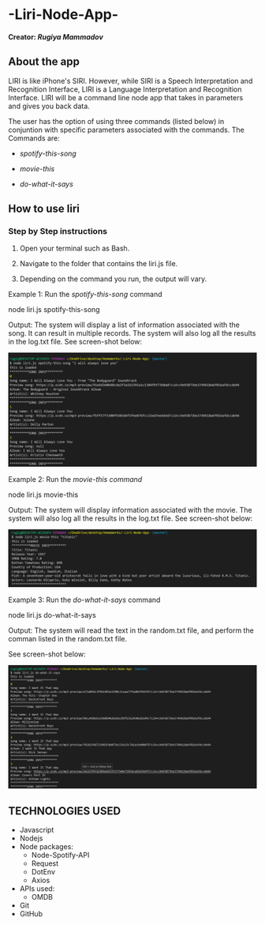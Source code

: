 # -Liri-Node-App-

#### Creator: *Rugiya Mammadov*

## About the app

LIRI is like iPhone's SIRI. However, while SIRI is a Speech Interpretation and Recognition Interface, LIRI is a Language Interpretation and Recognition Interface. LIRI will be a command line node app that takes in parameters and gives you back data.

The user has the option of using three commands (listed below) in conjuntion with specific parameters associated with the commands. The Commands are:

  * *spotify-this-song*

  * *movie-this*

  * *do-what-it-says*
  
 ## How to use liri
 
### Step by Step instructions
1. Open your terminal such as Bash.

1. Navigate to the folder that contains the liri.js file.

1. Depending on the command you run, the output will vary.

Example 1: Run the *spotify-this-song* command

 node liri.js spotify-this-song <name of song>
  
Output: The system will display a list of information associated with the song. It can result in multiple records. The system will also log all the results in the log.txt file. See screen-shot below:

![alt text](/images/screenshot1.png)

Example 2: Run the *movie-this command*

 node liri.js movie-this <name of movie>
  
Output: The system will display information associated with the movie. The system will also log all the results in the log.txt file. See screen-shot below:

![alt text](/images/screenshot2.png)

Example 3: Run the *do-what-it-says* command

 node liri.js do-what-it-says
 
 
Output: The system will read the text in the random.txt file, and perform the comman listed in the random.txt file.

See screen-shot below:

![alt text](/images/screenshot3.png)

## TECHNOLOGIES USED
  * Javascript
  * Nodejs
  * Node packages:
      * Node-Spotify-API
      * Request
      * DotEnv
      * Axios
  * APIs used:
      * OMDB
  * Git
  * GitHub
